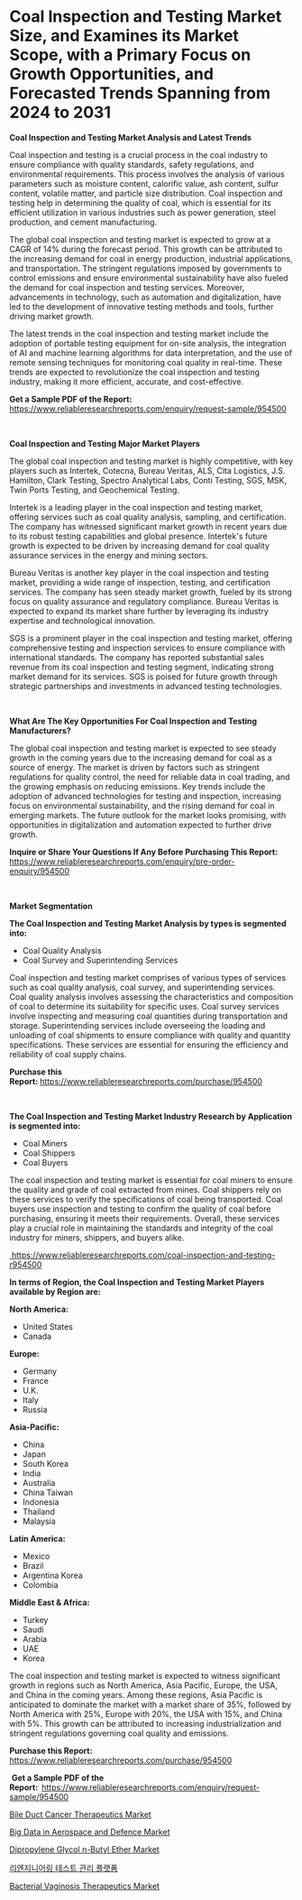 <p><h1>Coal Inspection and Testing Market Size, and Examines its Market Scope, with a Primary Focus on Growth Opportunities, and Forecasted Trends Spanning from 2024 to 2031</h1></p><p><strong>Coal Inspection and Testing Market Analysis and Latest Trends</strong></p>
<p><p>Coal inspection and testing is a crucial process in the coal industry to ensure compliance with quality standards, safety regulations, and environmental requirements. This process involves the analysis of various parameters such as moisture content, calorific value, ash content, sulfur content, volatile matter, and particle size distribution. Coal inspection and testing help in determining the quality of coal, which is essential for its efficient utilization in various industries such as power generation, steel production, and cement manufacturing.</p><p>The global coal inspection and testing market is expected to grow at a CAGR of 14% during the forecast period. This growth can be attributed to the increasing demand for coal in energy production, industrial applications, and transportation. The stringent regulations imposed by governments to control emissions and ensure environmental sustainability have also fueled the demand for coal inspection and testing services. Moreover, advancements in technology, such as automation and digitalization, have led to the development of innovative testing methods and tools, further driving market growth.</p><p>The latest trends in the coal inspection and testing market include the adoption of portable testing equipment for on-site analysis, the integration of AI and machine learning algorithms for data interpretation, and the use of remote sensing techniques for monitoring coal quality in real-time. These trends are expected to revolutionize the coal inspection and testing industry, making it more efficient, accurate, and cost-effective.</p></p>
<p><strong>Get a Sample PDF of the Report:&nbsp;</strong> <a href="https://www.reliableresearchreports.com/enquiry/request-sample/954500">https://www.reliableresearchreports.com/enquiry/request-sample/954500</a></p>
<p>&nbsp;</p>
<p><strong>Coal Inspection and Testing Major Market Players</strong></p>
<p><p>The global coal inspection and testing market is highly competitive, with key players such as Intertek, Cotecna, Bureau Veritas, ALS, Cita Logistics, J.S. Hamilton, Clark Testing, Spectro Analytical Labs, Conti Testing, SGS, MSK, Twin Ports Testing, and Geochemical Testing.</p><p>Intertek is a leading player in the coal inspection and testing market, offering services such as coal quality analysis, sampling, and certification. The company has witnessed significant market growth in recent years due to its robust testing capabilities and global presence. Intertek's future growth is expected to be driven by increasing demand for coal quality assurance services in the energy and mining sectors.</p><p>Bureau Veritas is another key player in the coal inspection and testing market, providing a wide range of inspection, testing, and certification services. The company has seen steady market growth, fueled by its strong focus on quality assurance and regulatory compliance. Bureau Veritas is expected to expand its market share further by leveraging its industry expertise and technological innovation.</p><p>SGS is a prominent player in the coal inspection and testing market, offering comprehensive testing and inspection services to ensure compliance with international standards. The company has reported substantial sales revenue from its coal inspection and testing segment, indicating strong market demand for its services. SGS is poised for future growth through strategic partnerships and investments in advanced testing technologies.</p></p>
<p>&nbsp;</p>
<p><strong>What Are The Key Opportunities For Coal Inspection and Testing Manufacturers?</strong></p>
<p><p>The global coal inspection and testing market is expected to see steady growth in the coming years due to the increasing demand for coal as a source of energy. The market is driven by factors such as stringent regulations for quality control, the need for reliable data in coal trading, and the growing emphasis on reducing emissions. Key trends include the adoption of advanced technologies for testing and inspection, increasing focus on environmental sustainability, and the rising demand for coal in emerging markets. The future outlook for the market looks promising, with opportunities in digitalization and automation expected to further drive growth.</p></p>
<p><strong>Inquire or Share Your Questions If Any Before Purchasing This Report:</strong> <a href="https://www.reliableresearchreports.com/enquiry/pre-order-enquiry/954500">https://www.reliableresearchreports.com/enquiry/pre-order-enquiry/954500</a></p>
<p>&nbsp;</p>
<p><strong>Market Segmentation</strong></p>
<p><strong>The Coal Inspection and Testing Market Analysis by types is segmented into:</strong></p>
<p><ul><li>Coal Quality Analysis</li><li>Coal Survey and Superintending Services</li></ul></p>
<p><p>Coal inspection and testing market comprises of various types of services such as coal quality analysis, coal survey, and superintending services. Coal quality analysis involves assessing the characteristics and composition of coal to determine its suitability for specific uses. Coal survey services involve inspecting and measuring coal quantities during transportation and storage. Superintending services include overseeing the loading and unloading of coal shipments to ensure compliance with quality and quantity specifications. These services are essential for ensuring the efficiency and reliability of coal supply chains.</p></p>
<p><strong>Purchase this Report:&nbsp;</strong><a href="https://www.reliableresearchreports.com/purchase/954500">https://www.reliableresearchreports.com/purchase/954500</a></p>
<p>&nbsp;</p>
<p><strong>The Coal Inspection and Testing Market Industry Research by Application is segmented into:</strong></p>
<p><ul><li>Coal Miners</li><li>Coal Shippers</li><li>Coal Buyers</li></ul></p>
<p><p>The coal inspection and testing market is essential for coal miners to ensure the quality and grade of coal extracted from mines. Coal shippers rely on these services to verify the specifications of coal being transported. Coal buyers use inspection and testing to confirm the quality of coal before purchasing, ensuring it meets their requirements. Overall, these services play a crucial role in maintaining the standards and integrity of the coal industry for miners, shippers, and buyers alike.</p></p>
<p><a href="https://www.reliableresearchreports.com/coal-inspection-and-testing-r954500">&nbsp;https://www.reliableresearchreports.com/coal-inspection-and-testing-r954500</a></p>
<p><strong>In terms of Region, the Coal Inspection and Testing Market Players available by Region are:</strong></p>
<p>
    <p> <strong> North America: </strong>
        <ul>
            <li>United States</li>
            <li>Canada</li>
        </ul>
        </p> 
    <p> <strong> Europe: </strong>
        <ul>
            <li>Germany</li>
            <li>France</li>
            <li>U.K.</li>
            <li>Italy</li>
            <li>Russia</li>
        </ul>
        </p> 
    <p> <strong> Asia-Pacific: </strong>
        <ul>
            <li>China</li>
            <li>Japan</li>
            <li>South Korea</li>
            <li>India</li>
            <li>Australia</li>
            <li>China Taiwan</li>
            <li>Indonesia</li>
            <li>Thailand</li>
            <li>Malaysia</li>
        </ul>
        </p> 
    <p> <strong> Latin America: </strong>
        <ul>
            <li>Mexico</li>
            <li>Brazil</li>
            <li>Argentina Korea</li>
            <li>Colombia</li>
        </ul>
        </p> 
    <p> <strong> Middle East & Africa: </strong>
        <ul>
            <li>Turkey</li>
            <li>Saudi</li>
            <li>Arabia</li>
            <li>UAE</li>
            <li>Korea</li>
        </ul>
    </p>
    </p>
<p><p>The coal inspection and testing market is expected to witness significant growth in regions such as North America, Asia Pacific, Europe, the USA, and China in the coming years. Among these regions, Asia Pacific is anticipated to dominate the market with a market share of 35%, followed by North America with 25%, Europe with 20%, the USA with 15%, and China with 5%. This growth can be attributed to increasing industrialization and stringent regulations governing coal quality and emissions.</p></p>
<p><strong>Purchase this Report: </strong><a href="https://www.reliableresearchreports.com/purchase/954500">https://www.reliableresearchreports.com/purchase/954500</a></p>
<p>&nbsp;<strong>Get a Sample PDF of the Report:&nbsp;&nbsp;</strong><a href="https://www.reliableresearchreports.com/enquiry/request-sample/954500">https://www.reliableresearchreports.com/enquiry/request-sample/954500</a></p>
<p><strong></strong></p>
<p><p><a href="https://github.com/caicuccucga/Market-Research-Report-List-2/blob/main/bile-duct-cancer-therapeutics-market.md">Bile Duct Cancer Therapeutics Market</a></p><p><a href="https://github.com/qrkceaah30/Market-Research-Report-List-1/blob/main/big-data-in-aerospace-and-defence-market.md">Big Data in Aerospace and Defence Market</a></p><p><a href="https://www.linkedin.com/pulse/dipropylene-glycol-n-butyl-ether-market-trends-analysis-opportunities-c29tf?trackingId=CBKyZA01QuaMKCk36ZuN4A%3D%3D">Dipropylene Glycol n-Butyl Ether Market</a></p><p><a href="https://github.com/JosefaRice/Market-Research-Report-List-2/blob/main/657828682369.md">리엔지니어링 테스트 관리 플랫폼</a></p><p><a href="https://github.com/yadanielu/Market-Research-Report-List-2/blob/main/bacterial-vaginosis-therapeutics-market.md">Bacterial Vaginosis Therapeutics Market</a></p></p>